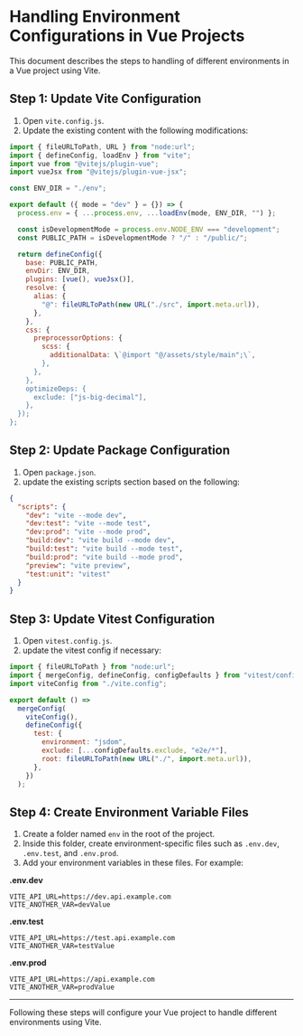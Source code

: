 # Handling Environment Configurations in Vue Projects

This document describes the steps to handling of different environments in a Vue project using Vite.

## Step 1: Update Vite Configuration

1. Open `vite.config.js`.
2. Update the existing content with the following modifications:

```javascript
import { fileURLToPath, URL } from "node:url";
import { defineConfig, loadEnv } from "vite";
import vue from "@vitejs/plugin-vue";
import vueJsx from "@vitejs/plugin-vue-jsx";

const ENV_DIR = "./env";

export default ({ mode = "dev" } = {}) => {
  process.env = { ...process.env, ...loadEnv(mode, ENV_DIR, "") };

  const isDevelopmentMode = process.env.NODE_ENV === "development";
  const PUBLIC_PATH = isDevelopmentMode ? "/" : "/public/";

  return defineConfig({
    base: PUBLIC_PATH,
    envDir: ENV_DIR,
    plugins: [vue(), vueJsx()],
    resolve: {
      alias: {
        "@": fileURLToPath(new URL("./src", import.meta.url)),
      },
    },
    css: {
      preprocessorOptions: {
        scss: {
          additionalData: \`@import "@/assets/style/main";\`,
        },
      },
    },
    optimizeDeps: {
      exclude: ["js-big-decimal"],
    },
  });
};
```

## Step 2: Update Package Configuration

1. Open `package.json`.
2. update the existing scripts section based on the following:

```json
{
  "scripts": {
    "dev": "vite --mode dev",
    "dev:test": "vite --mode test",
    "dev:prod": "vite --mode prod",
    "build:dev": "vite build --mode dev",
    "build:test": "vite build --mode test",
    "build:prod": "vite build --mode prod",
    "preview": "vite preview",
    "test:unit": "vitest"
  }
}
```

## Step 3: Update Vitest Configuration

1. Open `vitest.config.js`.
2. update the vitest config if necessary:

```javascript
import { fileURLToPath } from "node:url";
import { mergeConfig, defineConfig, configDefaults } from "vitest/config";
import viteConfig from "./vite.config";

export default () =>
  mergeConfig(
    viteConfig(),
    defineConfig({
      test: {
        environment: "jsdom",
        exclude: [...configDefaults.exclude, "e2e/*"],
        root: fileURLToPath(new URL("./", import.meta.url)),
      },
    })
  );
```

## Step 4: Create Environment Variable Files

1. Create a folder named `env` in the root of the project.
2. Inside this folder, create environment-specific files such as `.env.dev`, `.env.test`, and `.env.prod`.
3. Add your environment variables in these files. For example:

**.env.dev**

```
VITE_API_URL=https://dev.api.example.com
VITE_ANOTHER_VAR=devValue
```

**.env.test**

```
VITE_API_URL=https://test.api.example.com
VITE_ANOTHER_VAR=testValue
```

**.env.prod**

```
VITE_API_URL=https://api.example.com
VITE_ANOTHER_VAR=prodValue
```

---

Following these steps will configure your Vue project to handle different environments using Vite.

